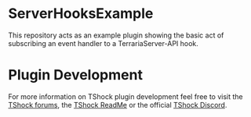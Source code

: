 # ServerHooksExample

This repository acts as an example plugin showing the basic act of subscribing an event handler to a TerrariaServer-API hook.

# Plugin Development

For more information on TShock plugin development feel free to visit the [TShock forums](https://tshock.co/xf/index.php), the [TShock ReadMe](https://tshock.readme.io/docs/) or the official [TShock Discord](https://discordapp.com/invite/zMsNNb).
